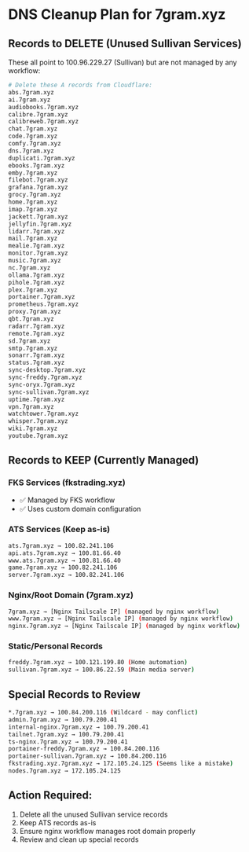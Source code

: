 # DNS Cleanup Plan for 7gram.xyz

## Records to DELETE (Unused Sullivan Services)
These all point to 100.96.229.27 (Sullivan) but are not managed by any workflow:

```bash
# Delete these A records from Cloudflare:
abs.7gram.xyz
ai.7gram.xyz  
audiobooks.7gram.xyz
calibre.7gram.xyz
calibreweb.7gram.xyz
chat.7gram.xyz
code.7gram.xyz
comfy.7gram.xyz
dns.7gram.xyz
duplicati.7gram.xyz
ebooks.7gram.xyz
emby.7gram.xyz
filebot.7gram.xyz
grafana.7gram.xyz
grocy.7gram.xyz
home.7gram.xyz
imap.7gram.xyz
jackett.7gram.xyz
jellyfin.7gram.xyz
lidarr.7gram.xyz
mail.7gram.xyz
mealie.7gram.xyz
monitor.7gram.xyz
music.7gram.xyz
nc.7gram.xyz
ollama.7gram.xyz
pihole.7gram.xyz
plex.7gram.xyz
portainer.7gram.xyz
prometheus.7gram.xyz
proxy.7gram.xyz
qbt.7gram.xyz
radarr.7gram.xyz
remote.7gram.xyz
sd.7gram.xyz
smtp.7gram.xyz
sonarr.7gram.xyz
status.7gram.xyz
sync-desktop.7gram.xyz
sync-freddy.7gram.xyz
sync-oryx.7gram.xyz
sync-sullivan.7gram.xyz
uptime.7gram.xyz
vpn.7gram.xyz
watchtower.7gram.xyz
whisper.7gram.xyz
wiki.7gram.xyz
youtube.7gram.xyz
```

## Records to KEEP (Currently Managed)

### FKS Services (fkstrading.xyz)
- ✅ Managed by FKS workflow
- ✅ Uses custom domain configuration

### ATS Services (Keep as-is)
```bash
ats.7gram.xyz → 100.82.241.106
api.ats.7gram.xyz → 100.81.66.40  
www.ats.7gram.xyz → 100.81.66.40
game.7gram.xyz → 100.82.241.106
server.7gram.xyz → 100.82.241.106
```

### Nginx/Root Domain (7gram.xyz)
```bash
7gram.xyz → [Nginx Tailscale IP] (managed by nginx workflow)
www.7gram.xyz → [Nginx Tailscale IP] (managed by nginx workflow)  
nginx.7gram.xyz → [Nginx Tailscale IP] (managed by nginx workflow)
```

### Static/Personal Records
```bash
freddy.7gram.xyz → 100.121.199.80 (Home automation)
sullivan.7gram.xyz → 100.86.22.59 (Main media server)
```

## Special Records to Review
```bash
*.7gram.xyz → 100.84.200.116 (Wildcard - may conflict)
admin.7gram.xyz → 100.79.200.41
internal-nginx.7gram.xyz → 100.79.200.41
tailnet.7gram.xyz → 100.79.200.41
ts-nginx.7gram.xyz → 100.79.200.41
portainer-freddy.7gram.xyz → 100.84.200.116
portainer-sullivan.7gram.xyz → 100.84.200.116
fkstrading.xyz.7gram.xyz → 172.105.24.125 (Seems like a mistake)
nodes.7gram.xyz → 172.105.24.125
```

## Action Required:
1. Delete all the unused Sullivan service records
2. Keep ATS records as-is  
3. Ensure nginx workflow manages root domain properly
4. Review and clean up special records
